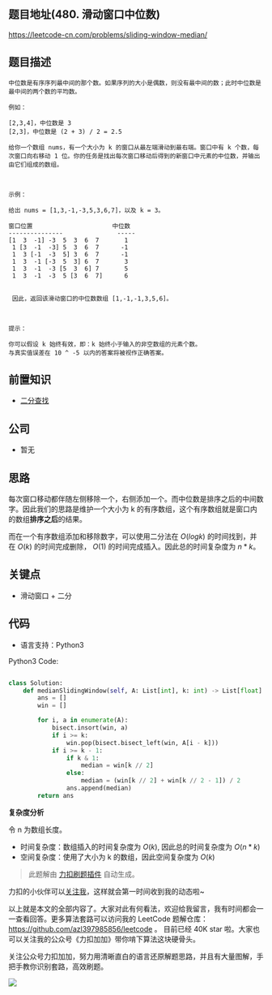 ## 题目地址(480. 滑动窗口中位数)

https://leetcode-cn.com/problems/sliding-window-median/

## 题目描述

```
中位数是有序序列最中间的那个数。如果序列的大小是偶数，则没有最中间的数；此时中位数是最中间的两个数的平均数。

例如：

[2,3,4]，中位数是 3
[2,3]，中位数是 (2 + 3) / 2 = 2.5

给你一个数组 nums，有一个大小为 k 的窗口从最左端滑动到最右端。窗口中有 k 个数，每次窗口向右移动 1 位。你的任务是找出每次窗口移动后得到的新窗口中元素的中位数，并输出由它们组成的数组。

 

示例：

给出 nums = [1,3,-1,-3,5,3,6,7]，以及 k = 3。

窗口位置                      中位数
---------------               -----
[1  3  -1] -3  5  3  6  7       1
 1 [3  -1  -3] 5  3  6  7      -1
 1  3 [-1  -3  5] 3  6  7      -1
 1  3  -1 [-3  5  3] 6  7       3
 1  3  -1  -3 [5  3  6] 7       5
 1  3  -1  -3  5 [3  6  7]      6


 因此，返回该滑动窗口的中位数数组 [1,-1,-1,3,5,6]。

 

提示：

你可以假设 k 始终有效，即：k 始终小于输入的非空数组的元素个数。
与真实值误差在 10 ^ -5 以内的答案将被视作正确答案。
```

## 前置知识

- [二分查找](https://github.com/azl397985856/leetcode/blob/master/91/binary-search.md)

## 公司

- 暂无

## 思路

每次窗口移动都伴随左侧移除一个，右侧添加一个。而中位数是排序之后的中间数字。因此我们的思路是维护一个大小为 k 的有序数组，这个有序数组就是窗口内的数组**排序之后**的结果。

而在一个有序数组添加和移除数字，可以使用二分法在 $O(logk)$ 的时间找到，并在 $O(k)$ 的时间完成删除， $O(1)$ 的时间完成插入。因此总的时间复杂度为 $n*k$。

## 关键点

- 滑动窗口 + 二分

## 代码

- 语言支持：Python3

Python3 Code:

```python

class Solution:
    def medianSlidingWindow(self, A: List[int], k: int) -> List[float]:
        ans = []
        win = []

        for i, a in enumerate(A):
            bisect.insort(win, a)
            if i >= k:
                win.pop(bisect.bisect_left(win, A[i - k]))
            if i >= k - 1:
                if k & 1:
                    median = win[k // 2]
                else:
                    median = (win[k // 2] + win[k // 2 - 1]) / 2
                ans.append(median)
        return ans


```

**复杂度分析**

令 n 为数组长度。

- 时间复杂度：数组插入的时间复杂度为 $O(k)$, 因此总的时间复杂度为 $O(n * k)$
- 空间复杂度：使用了大小为 k 的数组，因此空间复杂度为 $O(k)$

> 此题解由 [力扣刷题插件](https://leetcode-pp.github.io/leetcode-cheat/?tab=solution-template) 自动生成。

力扣的小伙伴可以[关注我](https://leetcode-cn.com/u/fe-lucifer/)，这样就会第一时间收到我的动态啦~

以上就是本文的全部内容了。大家对此有何看法，欢迎给我留言，我有时间都会一一查看回答。更多算法套路可以访问我的 LeetCode 题解仓库：https://github.com/azl397985856/leetcode 。 目前已经 40K star 啦。大家也可以关注我的公众号《力扣加加》带你啃下算法这块硬骨头。

关注公众号力扣加加，努力用清晰直白的语言还原解题思路，并且有大量图解，手把手教你识别套路，高效刷题。

![](https://tva1.sinaimg.cn/large/007S8ZIlly1gfcuzagjalj30p00dwabs.jpg)
